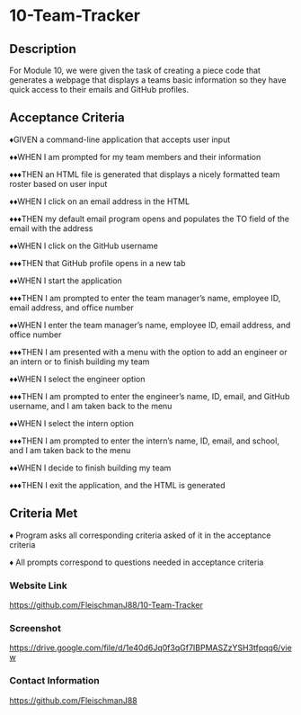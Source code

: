 # 10-Team-Tracker

## <strong>Description</strong>

For Module 10, we were given the task of creating a piece code that generates a webpage that displays a teams basic information so they have quick access to their emails and GitHub profiles.

## <strong>Acceptance Criteria</strong>

♦GIVEN a command-line application that accepts user input

♦♦WHEN I am prompted for my team members and their information

♦♦♦THEN an HTML file is generated that displays a nicely formatted team roster based on user input

♦♦WHEN I click on an email address in the HTML

♦♦♦THEN my default email program opens and populates the TO field of the email with the address

♦♦WHEN I click on the GitHub username

♦♦♦THEN that GitHub profile opens in a new tab

♦♦WHEN I start the application

♦♦♦THEN I am prompted to enter the team manager’s name, employee ID, email address, and office number

♦♦WHEN I enter the team manager’s name, employee ID, email address, and office number

♦♦♦THEN I am presented with a menu with the option to add an engineer or an intern or to finish building my team

♦♦WHEN I select the engineer option

♦♦♦THEN I am prompted to enter the engineer’s name, ID, email, and GitHub username, and I am taken back to the menu

♦♦WHEN I select the intern option

♦♦♦THEN I am prompted to enter the intern’s name, ID, email, and school, and I am taken back to the menu

♦♦WHEN I decide to finish building my team

♦♦♦THEN I exit the application, and the HTML is generated

## <strong>Criteria Met</strong>

♦ Program asks all corresponding criteria asked of it in the acceptance criteria

♦ All prompts correspond to questions needed in acceptance criteria


### <strong>Website Link</strong>

https://github.com/FleischmanJ88/10-Team-Tracker

### <strong>Screenshot</strong>

https://drive.google.com/file/d/1e40d6Jq0f3qGf7IBPMASZzYSH3tfpqq6/view

### <strong>Contact Information</strong>

https://github.com/FleischmanJ88